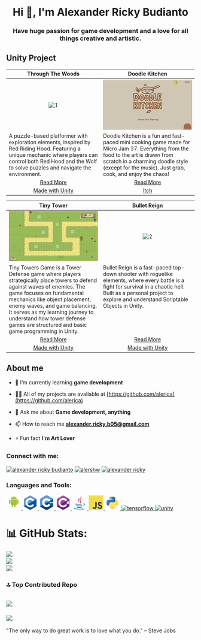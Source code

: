 <h1 align="center">Hi 👋, I'm Alexander Ricky Budianto</h1>
<h3 align="center">Have huge passion for game development and a love for all things creative and artistic.</h3>

## **Unity Project**
<table width="100%">
  <thead>
    <tr>
      <th width="50%" align="center"><a>Through The Woods</a></th> <!--tittle-->
      <th width="50%" align="center"><a>Doodle Kitchen</a></th> <!--tittle-->
    </tr>
  </thead>
  <tbody>
    <tr>
      <td align="center">
        <img src="https://github.com/Alerica/Through-The-Woods/blob/main/Through%20The%20Woods%20Clip.gif" alt="1" style="width:100%;height:auto;">
      </td>
      <td align="center">
        <img src="https://github.com/Alerica/Doodle-Kitchen/blob/main/doodle_kitchen_clip.gif" alt="2" style="width:100%;height:auto;">
      </td>
    </tr>
    <tr>
      <td valign="text-top">A puzzle-based platformer with exploration elements, inspired by Red Riding Hood. Featuring a unique mechanic where players can control both Red Hood and the Wolf to solve puzzles and navigate the environment.</td> <!--desc-->
      <td valign="text-top">Doodle Kitchen is a fun and fast-paced mini cooking game made for Micro Jam 37. Everything from the food to the art is drawn from scratch in a charming doodle style (except for the music). Just grab, cook, and enjoy the chaos!</td> <!--desc-->
    </tr>
    <tr>
      <td align="center"><a href="https://github.com/Alerica/Through-The-Woods">Read More</a></td> <!--link1-->
      <td align="center"><a href="https://github.com/Alerica/Doodle-Kitchens">Read More</a></td> <!--link2-->
    </tr>
    <tr>
      <td align="center"><a href="https://unity.com/download">Made with Unity</a></td> <!--link1-->
      <td align="center"><a href="https://alerica.itch.io/doodle-kitchen">Itch</a></td> <!--link2-->
    </tr>
  </tbody>
</table>

<table width="100%">
  <thead>
    <tr>
      <th width="50%" align="center"><a>Tiny Tower</a></th> <!--tittle-->
      <th width="50%" align="center"><a>Bullet Reign</a></th> <!--tittle-->
    </tr>
  </thead>
  <tbody>
    <tr>
      <td align="center">
        <img src="https://github.com/Alerica/Alerica/blob/main/Tiny-Tower-Clip.gif" alt="1" style="width:100%;height:auto;">
      </td>
      <td align="center">
        <img src="https://github.com/Alerica/Alerica/blob/main/Bullet-Reign-Clip.gif" alt="2" style="width:100%;height:auto;">
      </td>
    </tr>
    <tr>
      <td valign="text-top">Tiny Towers Game is a Tower Defense game where players strategically place towers to defend against waves of enemies. The game focuses on fundamental mechanics like object placement, enemy waves, and game balancing. It serves as my learning journey to understand how tower defense games are structured and basic game programming in Unity.</td> <!--desc-->
      <td valign="text-top">Bullet Reign is a fast-paced top-down shooter with roguelike elements, where every battle is a fight for survival in a chaotic hell. Built as a personal project to explore and understand Scriptable Objects in Unity. </td> <!--desc-->
    </tr>
    <tr>
      <td align="center"><a href="https://github.com/Alerica/Tiny-Towers">Read More</a></td> <!--link1-->
      <td align="center"><a href="https://github.com/Alerica/Bullet-Reign">Read More</a></td> <!--link2-->
    </tr>
    <tr>
      <td align="center"><a href="https://unity.com/download">Made with Unity</a></td> <!--link1-->
      <td align="center"><a href="https://unity.com/download">Made with Unity</a></td> <!--link2-->
    </tr>
  </tbody>
</table>


## About me

- 🌱 I’m currently learning **game development**

- 👨‍💻 All of my projects are available at [https://github.com/alerica](https://github.com/alerica)

- 💬 Ask me about **Game development, anything**

- 📫 How to reach me **alexander.ricky.b05@gmail.com**

- ⚡ Fun fact **I`m Art Lover**

<h3 align="left">Connect with me:</h3>
<p align="left">
<a href="https://linkedin.com/in/alexander ricky budianto" target="blank"><img align="center" src="https://raw.githubusercontent.com/rahuldkjain/github-profile-readme-generator/master/src/images/icons/Social/linked-in-alt.svg" alt="alexander ricky budianto" height="30" width="40" /></a>
<a href="https://codeforces.com/profile/alershw" target="blank"><img align="center" src="https://raw.githubusercontent.com/rahuldkjain/github-profile-readme-generator/master/src/images/icons/Social/codeforces.svg" alt="alershw" height="30" width="40" /></a>
<a href="https://www.leetcode.com/alexander ricky" target="blank"><img align="center" src="https://raw.githubusercontent.com/rahuldkjain/github-profile-readme-generator/master/src/images/icons/Social/leet-code.svg" alt="alexander ricky" height="30" width="40" /></a>
</p>

<h3 align="left">Languages and Tools:</h3>
<p align="left"> <a href="https://developer.android.com" target="_blank" rel="noreferrer"> <img src="https://raw.githubusercontent.com/devicons/devicon/master/icons/android/android-original-wordmark.svg" alt="android" width="40" height="40"/> </a> <a href="https://www.cprogramming.com/" target="_blank" rel="noreferrer"> <img src="https://raw.githubusercontent.com/devicons/devicon/master/icons/c/c-original.svg" alt="c" width="40" height="40"/> </a> <a href="https://www.w3schools.com/cpp/" target="_blank" rel="noreferrer"> <img src="https://raw.githubusercontent.com/devicons/devicon/master/icons/cplusplus/cplusplus-original.svg" alt="cplusplus" width="40" height="40"/> </a> <a href="https://www.w3schools.com/cs/" target="_blank" rel="noreferrer"> <img src="https://raw.githubusercontent.com/devicons/devicon/master/icons/csharp/csharp-original.svg" alt="csharp" width="40" height="40"/> </a> <a href="https://www.java.com" target="_blank" rel="noreferrer"> <img src="https://raw.githubusercontent.com/devicons/devicon/master/icons/java/java-original.svg" alt="java" width="40" height="40"/> </a> <a href="https://developer.mozilla.org/en-US/docs/Web/JavaScript" target="_blank" rel="noreferrer"> <img src="https://raw.githubusercontent.com/devicons/devicon/master/icons/javascript/javascript-original.svg" alt="javascript" width="40" height="40"/> </a> <a href="https://www.python.org" target="_blank" rel="noreferrer"> <img src="https://raw.githubusercontent.com/devicons/devicon/master/icons/python/python-original.svg" alt="python" width="40" height="40"/> </a> <a href="https://www.tensorflow.org" target="_blank" rel="noreferrer"> <img src="https://www.vectorlogo.zone/logos/tensorflow/tensorflow-icon.svg" alt="tensorflow" width="40" height="40"/> </a> <a href="https://unity.com/" target="_blank" rel="noreferrer"> <img src="https://www.vectorlogo.zone/logos/unity3d/unity3d-icon.svg" alt="unity" width="40" height="40"/> </a> </p>

# 📊 GitHub Stats:
![](https://github-readme-stats.vercel.app/api?username=alerica&theme=midnight-purple&hide_border=false&include_all_commits=false&count_private=false)<br/>
![](https://github-readme-streak-stats.herokuapp.com/?user=alerica&theme=midnight-purple&hide_border=false)<br/>
![](https://github-readme-stats.vercel.app/api/top-langs/?username=alerica&theme=midnight-purple&hide_border=false&include_all_commits=false&count_private=false&layout=compact)


### 🔝 Top Contributed Repo
![](https://github-contributor-stats.vercel.app/api?username=alerica&limit=5&theme=tokyonight&combine_all_yearly_contributions=true)
---
[![](https://visitcount.itsvg.in/api?id=alerica&icon=0&color=0)](https://visitcount.itsvg.in)

"The only way to do great work is to love what you do." – Steve Jobs
